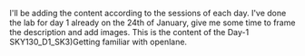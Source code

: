 I'll be adding the content according to the sessions of each day. I've done the lab for day 1 already on the 24th of January, give me some time to frame the description and add images.
This is the content of the Day-1 SKY130_D1_SK3)Getting familiar with openlane.




